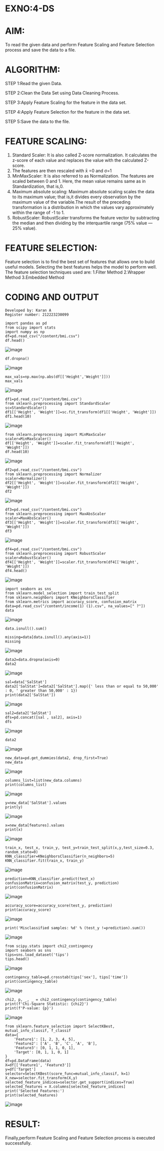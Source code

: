 # EXNO:4-DS
# AIM:
To read the given data and perform Feature Scaling and Feature Selection process and save the
data to a file.

# ALGORITHM:
STEP 1:Read the given Data.

STEP 2:Clean the Data Set using Data Cleaning Process.

STEP 3:Apply Feature Scaling for the feature in the data set.

STEP 4:Apply Feature Selection for the feature in the data set.

STEP 5:Save the data to the file.

# FEATURE SCALING:
1. Standard Scaler: It is also called Z-score normalization. It calculates the z-score of each value and replaces the value with the calculated Z-score.
2. The features are then rescaled with x̄ =0 and σ=1
3. MinMaxScaler: It is also referred to as Normalization. The features are scaled between 0 and 1. Here, the mean value remains same as in Standardization, that is,0.
4. Maximum absolute scaling: Maximum absolute scaling scales the data to its maximum value; that is,it divides every observation by the maximum value of the variable.The result of the preceding transformation is a distribution in which the values vary approximately within the range of -1 to 1.
5. RobustScaler: RobustScaler transforms the feature vector by subtracting the median and then dividing by the interquartile range (75% value — 25% value).

# FEATURE SELECTION:
Feature selection is to find the best set of features that allows one to build useful models. Selecting the best features helps the model to perform well.
The feature selection techniques used are:
1.Filter Method
2.Wrapper Method
3.Embedded Method

# CODING AND OUTPUT
```
Developed by: Karan A
Register number: 212223230099
```
~~~
import pandas as pd
from scipy import stats
import numpy as np
df=pd.read_csv("/content/bmi.csv")
df.head()
~~~
![image](https://github.com/user-attachments/assets/39c05fab-6d7c-4cbb-8820-94c508d0f5c8)
~~~
df.dropna()
~~~
![image](https://github.com/user-attachments/assets/acd68e50-2a45-4511-b583-ab0f85751f6f)
~~~
max_vals=np.max(np.abs(df[['Height','Weight']]))
max_vals
~~~
![image](https://github.com/user-attachments/assets/b696f04e-baab-40a6-86a1-762b8ca168ab)
~~~
df1=pd.read_csv("/content/bmi.csv")
from sklearn.preprocessing import StandardScaler
sc=StandardScaler()
df1[['Height', 'Weight']]=sc.fit_transform(df1[['Height', 'Weight']])
df1.head(10)
~~~
![image](https://github.com/user-attachments/assets/2a9d36c0-0a15-4f82-bae1-f47a810332ae)
~~~
from sklearn.preprocessing import MinMaxScaler
scaler=MinMaxScaler()
df[['Height', 'Weight']]=scaler.fit_transform(df[['Height', 'Weight']])
df.head(10)
~~~
![image](https://github.com/user-attachments/assets/4ddf1c87-8dcc-435f-8ce6-883ff71928e7)
~~~
df2=pd.read_csv("/content/bmi.csv")
from sklearn.preprocessing import Normalizer
scaler=Normalizer()
df2[['Height', 'Weight']]=scaler.fit_transform(df2[['Height', 'Weight']])
df2
~~~
![image](https://github.com/user-attachments/assets/c584524e-148d-412b-ba56-d15c2ef058e0)
~~~
df3=pd.read_csv("/content/bmi.csv")
from sklearn.preprocessing import MaxAbsScaler
scaler=MaxAbsScaler()
df3[['Height', 'Weight']]=scaler.fit_transform(df3[['Height', 'Weight']])
df3
~~~
![image](https://github.com/user-attachments/assets/de7fcd30-eec6-4e5b-8637-27bfd5642ea0)
~~~
df4=pd.read_csv("/content/bmi.csv")
from sklearn.preprocessing import RobustScaler
scaler=RobustScaler()
df4[['Height', 'Weight']]=scaler.fit_transform(df4[['Height', 'Weight']])
df4.head()
~~~
![image](https://github.com/user-attachments/assets/522c6470-6bf1-4779-801d-84d335103957)
~~~
import seaborn as sns
from sklearn.model_selection import train_test_split
from sklearn.neighbors import KNeighborsClassifier
from sklearn.metrics import accuracy_score, confusion_matrix
data=pd.read_csv("/content/income(1) (1).csv", na_values=[" ?"])
data
~~~
![image](https://github.com/user-attachments/assets/d4d97e63-a355-4a6b-92b1-d1283f768fe6)
~~~
data.isnull().sum()
~~~
~~~
missing=data[data.isnull().any(axis=1)]
missing
~~~
![image](https://github.com/user-attachments/assets/befbd677-2353-444f-b8b5-b357e419dcbd)
~~~
data2=data.dropna(axis=0)
data2
~~~
![image](https://github.com/user-attachments/assets/8ca4df1e-5d77-42a6-9b08-ecc7f257c068)
~~~
sal=data['SalStat']
data2['SalStat']=data2['SalStat'].map({' less than or equal to 50,000' : 0, ' greater than 50,000' : 1})
print(data2['SalStat'])
~~~
![image](https://github.com/user-attachments/assets/7362148c-fa33-4d11-b022-01ae1078b6e1)
~~~
sal2=data2['SalStat']
dfs=pd.concat([sal , sal2], axis=1)
dfs
~~~
![image](https://github.com/user-attachments/assets/1bdcd3e8-a34a-4bfd-94ad-3d2a313dd6a8)
~~~
data2
~~~
![image](https://github.com/user-attachments/assets/d4e4da80-d96e-4f6d-af60-3b0d571c806d)
~~~
new_data=pd.get_dummies(data2, drop_first=True)
new_data
~~~
![image](https://github.com/user-attachments/assets/509c7bd1-a391-42bc-ba66-a8f1a13bd13f)
~~~
columns_list=list(new_data.columns)
print(columns_list)
~~~
![image](https://github.com/user-attachments/assets/d8627461-e051-4f2c-a9d3-8fecfd74cbb3)
~~~
y=new_data['SalStat'].values
print(y)
~~~
![image](https://github.com/user-attachments/assets/1bad9427-65a1-48f2-a9c2-f48f03215cdd)
~~~
x=new_data[features].values
print(x)
~~~
![image](https://github.com/user-attachments/assets/cc8dd6d9-90a4-4f57-a2a9-39f9e215085b)
~~~
train_x, test_x, train_y, test_y=train_test_split(x,y,test_size=0.3, random_state=0)
KNN_classifier=KNeighborsClassifier(n_neighbors=5)
KNN_classifier.fit(train_x, train_y)
~~~
![image](https://github.com/user-attachments/assets/64d10502-f031-4427-b2a2-7a6f3c7b5752)
~~~
prediction=KNN_classifier.predict(test_x)
confusionMatrix=confusion_matrix(test_y, prediction)
print(confusionMatrix)
~~~
![image](https://github.com/user-attachments/assets/c9d7ec85-154c-4001-8606-623d79d751e0)
~~~
accuracy_score=accuracy_score(test_y, prediction)
print(accuracy_score)
~~~
![image](https://github.com/user-attachments/assets/82549214-136f-43d7-a7cc-c878fd400536)
~~~
print('Misclassified samples: %d' % (test_y !=prediction).sum())
~~~
![image](https://github.com/user-attachments/assets/51ae126f-e9a5-4a21-aaa6-a6d6fb5abc03)
~~~
from scipy.stats import chi2_contingency
import seaborn as sns
tips=sns.load_dataset('tips')
tips.head()
~~~
![image](https://github.com/user-attachments/assets/b9e95592-30d3-4352-844d-c41f3e209af7)
~~~
contingency_table=pd.crosstab(tips['sex'], tips['time'])
print(contingency_table)
~~~
![image](https://github.com/user-attachments/assets/ca38d5f8-4ca8-49db-a263-1e5a4b2829a2)
~~~
chi2, p, _, _ = chi2_contingency(contingency_table)
print(f'Chi-Square Statistic: {chi2}')
print(f'P-value: {p}')
~~~
![image](https://github.com/user-attachments/assets/4a746b12-330a-47db-b0bd-75b4d8d98649)
~~~
from sklearn.feature_selection import SelectKBest, mutual_info_classif, f_classif
data={
    'Feature1': [1, 2, 3, 4, 5],
    'Feature2': ['A', 'B', 'C', 'A', 'B'],
    'Feature3': [0, 1, 1, 0, 1],
    'Target': [0, 1, 1, 0, 1]
}
df=pd.DataFrame(data)
X=df[['Feature1', 'Feature3']]
y=df['Target']
selector=SelectKBest(score_func=mutual_info_classif, k=1)
X_new=selector.fit_transform(X,y)
selected_feature_indices=selector.get_support(indices=True)
selected_features = X.columns[selected_feature_indices]
print('Selected Features:')
print(selected_features)
~~~
![image](https://github.com/user-attachments/assets/129424f0-0447-43c7-af7c-ad08823e8780)

# RESULT:
Finally,perform Feature Scaling and Feature Selection process is executed successfully.


